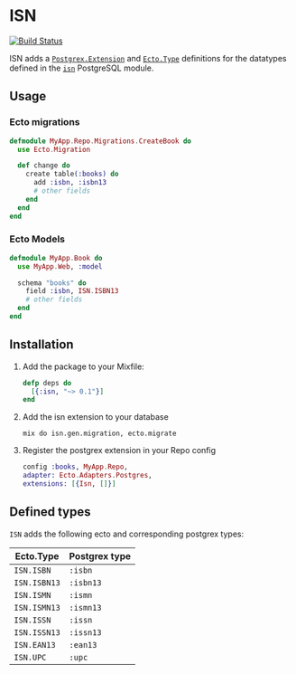 # ISN

[![Build Status][4]][5]

ISN adds a [`Postgrex.Extension`][1] and [`Ecto.Type`][2] definitions
for the datatypes defined in the [`isn`][3] PostgreSQL module.

## Usage

### Ecto migrations

```elixir
defmodule MyApp.Repo.Migrations.CreateBook do
  use Ecto.Migration

  def change do
    create table(:books) do
      add :isbn, :isbn13
      # other fields
    end
  end
end
```

### Ecto Models

```elixir
defmodule MyApp.Book do
  use MyApp.Web, :model

  schema "books" do
    field :isbn, ISN.ISBN13
    # other fields
  end
end
```

## Installation

1. Add the package to your Mixfile:
   ```elixir
   defp deps do
     [{:isn, "~> 0.1"}]
   end
   ```

2. Add the isn extension to your database
   ```
   mix do isn.gen.migration, ecto.migrate
   ```

3. Register the postgrex extension in your Repo config
    ```elixir
    config :books, MyApp.Repo,
    adapter: Ecto.Adapters.Postgres,
    extensions: [{Isn, []}]

    ```

## Defined types

`ISN` adds the following ecto and corresponding postgrex types:

Ecto.Type    | Postgrex type
-------------|--------------
`ISN.ISBN`   | `:isbn`
`ISN.ISBN13` | `:isbn13`
`ISN.ISMN`   | `:ismn`
`ISN.ISMN13` | `:ismn13`
`ISN.ISSN`   | `:issn`
`ISN.ISSN13` | `:issn13`
`ISN.EAN13`  | `:ean13`
`ISN.UPC`    | `:upc`

[1]: http://hexdocs.pm/postgrex/Postgrex.Extension.html
[2]: http://hexdocs.pm/ecto/Ecto.Type.html
[3]: http://www.postgresql.org/docs/9.4/static/isn.html
[4]: https://semaphoreci.com/api/v1/projects/be7c4c34-c49e-45c7-9320-3fcc4f7f476a/458429/badge.svg
[5]: https://semaphoreci.com/frost/isn